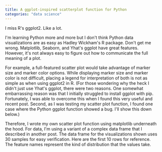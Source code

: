 ```yaml
---
title: A ggplot-inspired scatterplot function for Python
categories: "data science"
---
```


I miss R's ggplot2. Like a lot.

I'm learning Python more and more but I don't think Python data visualizations are as easy as Hadley Wickham's R package. Don't get me wrong. Matplotlib, Seaborn, and Yhat's ggplot have great features. However, it's not always easy to figure out how to communicate the full meaning of a plot.

For example, a full-featured scatter plot would take advantage of marker size and marker color options. While displaying marker size and marker color is not difficult, placing a legend for interpretation of both is not as simple as when using ggplot2 in R. (For those wondering why the heck I didn't just use Yhat's ggplot, there were two reasons. One somewhat embarrassing reason was that I initially struggled to install ggplot with pip. Fortunately, I was able to overcome this when I found this very useful and recent post. Second, as I was testing my scatter plot function, I found one case where the Python ggplot function showed a bug. I'll show this down below.)

Therefore, I wrote my own scatter plot function using matplotlib underneath the hood. For data, I'm using a variant of a complex data frame that I described in another post. The data frame for the visualizations shown uses 30 samples for easy verification. Here are the first 10 rows for reference. The feature names represent the kind of distribution that the values take.
